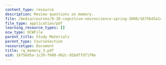 ```yaml
---
content_type: resource
description: Review questions on memory.
file: /media/courses/9-10-cognitive-neuroscience-spring-2006/16756d5a1c39f688d62c92bdffdf170e_rq_memory_3.pdf
file_type: application/pdf
learning_resource_types: []
ocw_type: OCWFile
parent_title: Study Materials
parent_type: CourseSection
resourcetype: Document
title: rq_memory_3.pdf
uid: 16756d5a-1c39-f688-d62c-92bdffdf170e
---
```

